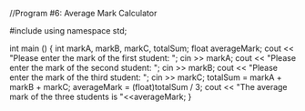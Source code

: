 //Program #6: Average Mark Calculator 

#include <iostream>
using namespace std;

int main () {
  int markA, markB, markC, totalSum;
  float averageMark;
  cout << "Please enter the mark of the first student: ";
  cin >> markA;
  cout << "Please enter the mark of the second student: ";
  cin >> markB;
  cout << "Please enter the mark of the third student: ";
  cin >> markC;
  totalSum = markA + markB + markC;
  averageMark = (float)totalSum / 3; 
  cout << "The average mark of the three students is "<<averageMark;
}  
